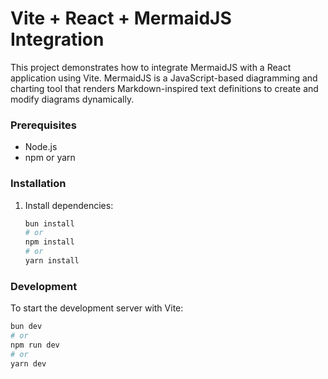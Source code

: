 # Vite + React + MermaidJS Integration

This project demonstrates how to integrate MermaidJS with a React application using Vite. MermaidJS is a JavaScript-based diagramming and charting tool that renders Markdown-inspired text definitions to create and modify diagrams dynamically.

### Prerequisites

- Node.js
- npm or yarn

### Installation

1. Install dependencies:
    ```sh
    bun install
    # or
    npm install
    # or
    yarn install
    ```
  
### Development

To start the development server with Vite:

```sh
bun dev
# or
npm run dev
# or
yarn dev
